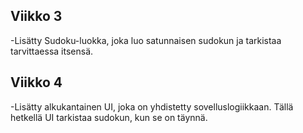 ## Viikko 3

-Lisätty Sudoku-luokka, joka luo satunnaisen sudokun ja tarkistaa tarvittaessa itsensä.

## Viikko 4

-Lisätty alkukantainen UI, joka on yhdistetty sovelluslogiikkaan. Tällä hetkellä UI tarkistaa sudokun, kun se on täynnä.